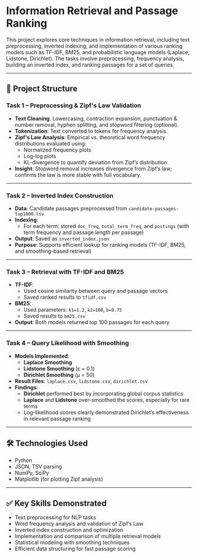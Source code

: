 # Information Retrieval and Passage Ranking

This project explores core techniques in information retrieval, including text preprocessing, inverted indexing, and implementation of various ranking models such as TF-IDF, BM25, and probabilistic language models (Laplace, Lidstone, Dirichlet). The tasks involve preprocessing, frequency analysis, building an inverted index, and ranking passages for a set of queries.

---

## 🧩 Project Structure

### Task 1 – Preprocessing & Zipf's Law Validation
- **Text Cleaning**: Lowercasing, contraction expansion, punctuation & number removal, hyphen splitting, and stopword filtering (optional).
- **Tokenization**: Text converted to tokens for frequency analysis.
- **Zipf's Law Analysis**: Empirical vs. theoretical word frequency distributions evaluated using:
  - Normalized frequency plots
  - Log-log plots
  - KL-divergence to quantify deviation from Zipf’s distribution
- **Insight**: Stopword removal increases divergence from Zipf’s law; confirms the law is more stable with full vocabulary.

---

### Task 2 – Inverted Index Construction
- **Data**: Candidate passages preprocessed from `candidate-passages-top1000.tsv`
- **Indexing**: 
  - For each term: stored `doc_freq`, `total_term_freq`, and `postings` (with term frequency and passage length per passage)
- **Output**: Saved as `inverted_index.json`
- **Purpose**: Supports efficient lookup for ranking models (TF-IDF, BM25, and smoothing-based retrieval)

---

### Task 3 – Retrieval with TF-IDF and BM25
- **TF-IDF**:
  - Used cosine similarity between query and passage vectors
  - Saved ranked results to `tfidf.csv`
- **BM25**:
  - Used parameters: `k1=1.2`, `k2=100`, `b=0.75`
  - Saved results to `bm25.csv`
- **Output**: Both models returned top 100 passages for each query

---

### Task 4 – Query Likelihood with Smoothing
- **Models Implemented**:
  - **Laplace Smoothing**
  - **Lidstone Smoothing** (ε = 0.1)
  - **Dirichlet Smoothing** (μ = 50)
- **Result Files**: `laplace.csv`, `lidstone.csv`, `dirichlet.csv`
- **Findings**:
  - **Dirichlet** performed best by incorporating global corpus statistics
  - **Laplace** and **Lidstone** over-smoothed the scores, especially for rare terms
  - Log-likelihood scores clearly demonstrated Dirichlet’s effectiveness in relevant passage ranking

---

## 🛠 Technologies Used

- Python
- JSON, TSV parsing
- NumPy, SciPy
- Matplotlib (for plotting Zipf analysis)

---

## ✅ Key Skills Demonstrated

- Text preprocessing for NLP tasks
- Word frequency analysis and validation of Zipf’s Law
- Inverted index construction and optimization
- Implementation and comparison of multiple retrieval models
- Statistical modeling with smoothing techniques
- Efficient data structuring for fast passage scoring

